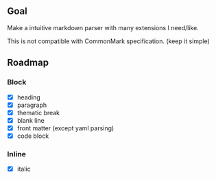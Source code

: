 ## Goal

Make a intuitive markdown parser with many extensions I need/like.

This is not compatible with CommonMark specification. (keep it simple)

## Roadmap

### Block

- [x] heading
- [x] paragraph
- [x] thematic break
- [x] blank line
- [x] front matter (except yaml parsing)
- [x] code block

### Inline

- [x] italic